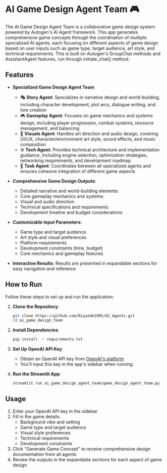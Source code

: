 # AI Game Design Agent Team 🎮

The AI Game Design Agent Team is a collaborative game design system powered by Autogen's AI Agent framework. This app generates comprehensive game concepts through the coordination of multiple specialized AI agents, each focusing on different aspects of game design based on user inputs such as game type, target audience, art style, and technical requirements. This is built on Autogen's GroupChat methods and AssistantAgent features, run through initiate_chat() method.

## Features

- **Specialized Game Design Agent Team**
    - 🎭 **Story Agent**: Specializes in narrative design and world-building, including character development, plot arcs, dialogue writing, and lore creation
    - 🎮 **Gameplay Agent**: Focuses on game mechanics and systems design, including player progression, combat systems, resource management, and balancing
    - 🎨 **Visuals Agent**: Handles art direction and audio design, covering UI/UX, character/environment art style, sound effects, and music composition
    - ⚙️ **Tech Agent**: Provides technical architecture and implementation guidance, including engine selection, optimization strategies, networking requirements, and development roadmap
    - 🎯 **Task Agent**: Coordinates between all specialized agents and ensures cohesive integration of different game aspects

- **Comprehensive Game Design Outputs**:
  - Detailed narrative and world-building elements
  - Core gameplay mechanics and systems
  - Visual and audio direction
  - Technical specifications and requirements
  - Development timeline and budget considerations

- **Customizable Input Parameters**:
  - Game type and target audience
  - Art style and visual preferences
  - Platform requirements
  - Development constraints (time, budget)
  - Core mechanics and gameplay features

- **Interactive Results**: Results are presented in expandable sections for easy navigation and reference

## How to Run

Follow these steps to set up and run the application:

1. **Clone the Repository**:
   ```bash
   git clone https://github.com/Riyazmk1995/AI_Agents.git
   cd ai_game_design_team
   ```

2. **Install Dependencies**:
   ```bash
   pip install -r requirements.txt
   ```

3. **Set Up OpenAI API Key**:
   - Obtain an OpenAI API key from [OpenAI's platform](https://platform.openai.com)
   - You'll input this key in the app's sidebar when running

4. **Run the Streamlit App**:
   ```bash
   streamlit run ai_game_design_agent_team/game_design_agent_team.py
   ```

## Usage

1. Enter your OpenAI API key in the sidebar
2. Fill in the game details:
   - Background vibe and setting
   - Game type and target audience
   - Visual style preferences
   - Technical requirements
   - Development constraints
3. Click "Generate Game Concept" to receive comprehensive design documentation from all agents
4. Review the outputs in the expandable sections for each aspect of game design
